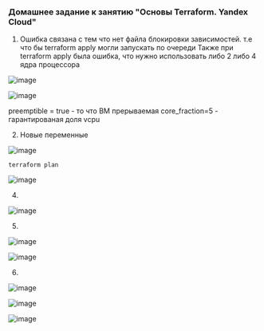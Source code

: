 ### Домашнее задание к занятию "Основы Terraform. Yandex Cloud"

1.
   Ошибка связана с тем что нет файла блокировки зависимостей. 
   т.е что бы terraform apply могли запускать по очереди
   Также при terraform apply была ошибка, что нужно использовать либо 2 либо 4 ядра процессора

![image](https://user-images.githubusercontent.com/42189764/231212894-e2eb7302-baef-4529-9dc5-49a87b3b416e.png)


![image](https://user-images.githubusercontent.com/42189764/231213208-5e269b08-fdf3-43fc-baa4-65c303e4003a.png)


   preemptible = true - то что ВМ прерываемая
   core_fraction=5 - гарантированая доля vcpu

2.
   Новые переменные
    
![image](https://user-images.githubusercontent.com/42189764/231224877-b7603fec-f04c-4f60-b079-d00a5fb7aa84.png)

    
    terraform plan 

    
![image](https://user-images.githubusercontent.com/42189764/231225067-ea6d3408-0a6b-47eb-a3da-294d125252bf.png)

4.
    
    
![image](https://user-images.githubusercontent.com/42189764/231235306-ec4ed3b2-75cb-437f-b770-d2a5fd41a4d7.png)


5.

![image](https://user-images.githubusercontent.com/42189764/231530362-6af39e59-4755-4f42-91d1-c4232dbd5b21.png)


![image](https://user-images.githubusercontent.com/42189764/231530417-b6bfe966-f516-4914-b070-7371409c52b9.png)

6.
   
![image](https://user-images.githubusercontent.com/42189764/231532960-e4751104-85d6-4e64-b897-f124d22e0e5b.png)

![image](https://user-images.githubusercontent.com/42189764/231533058-f4719821-3419-4fa4-88bf-bdd1c9df8029.png)
        

![image](https://user-images.githubusercontent.com/42189764/231533134-ec456d27-ecb2-48b2-957b-e9c5aad9bf50.png)
